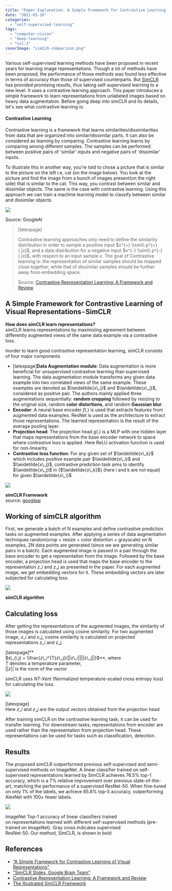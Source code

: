 ```yaml
---
title: "Paper Explanation: A Simple Framework for Contrastive Learning of Visual Representations (simCLR)"
date: "2021-03-26"
categories: 
  - "self-supervised-learning"
tags: 
  - "computer-vision"
  - "deep-learning"
  - "ssl-2"
coverImage: "simCLR-comparison.png"
---
```


Various self-supervised learning methods have been proposed in recent years for learning image representations. Though a lot of methods have been proposed, the performance of those methods was found less effective in terms of accuracy than those of supervised counterparts. But [SimCLR](https://arxiv.org/abs/2002.05709) has provided promising results, thus taking self-supervised learning to a new level. It uses a contrastive learning approach. This paper introduces a simple framework to learn representations from unlabeled images based on heavy data augmentation. Before going deep into simCLR and its details, let's see what contrastive learning is:

#### Contrastive Learning

Contrastive learning is a framework that learns similarities/dissimilarities from data that are organized into similar/dissimilar parts. It can also be considered as learning by comparing. Contrastive learning learns by comparing among different samples. The samples can be performed between positive pairs of 'similar' inputs and negative pairs of 'dissimilar' inputs.

To illustrate this in another way, you're told to chose a picture that is similar to the picture on the left i.e, cat (on the image below). You look at the picture and find the image from a bunch of images present(on the right side) that is similar to the cat. This way, you contrast between similar and dissimilar objects. The same is the case with contrastive learning. Using this approach we can train a machine learning model to classify between similar and dissimilar objects.

![](https://prabinnepal.com/wp-content/uploads/2021/03/contrastive-puzzle.gif)

Source: GoogleAI

> \[latexpage\]
> 
> Contrastive learning approaches only need to define the similarity distribution in order to sample a positive input $x^{+} \\sim\\ p^{+}(.|x)$, and a data distribution for a negative input $x^{-} \\sim\\ p^{-}(.|x)$, with respect to an input sample $x$. The goal of Contrastive learning is: the representation of similar samples should be mapped close together, while that of dissimilar samples should be further away from embedding space.
> 
> Source: [Contrastive Representation Learning: A Framework and Review](https://arxiv.org/abs/2010.05113)

## A Simple Framework for Contrastive Learning of Visual Representations - SimCLR

**How does simCLR learn representations?**  
simCLR learns representations by maximizing agreement between differently augmented views of the same data example via a contrastive loss.

Inorder to learn good contrastive representation learning, simCLR consists of four major components

- \[latexpage\]**Data Augmentation module**: Data augmentation is more beneficial for unsupervised contrastive learning than supervised learning. The data augmentation module transforms any given data example into two correlated views of the same example. These examples are denoted as $\\widetilde{x\_i}$ and $\\widetilde{x\_j}$, considered as positive pair. The authors mainly applied three augmentations sequentially: **random cropping** followed by resizing to the original size, random **color distortions**, and random **Gaussian blur**.
- **Encoder**: A neural base encoder $f(.)$ is used that extracts features from augmented data examples. ResNet is used as the architecture to extract those representations. The learned representation is the result of the average pooling layer.
- **Projection head**: The projection head $g(.)$ is a MLP with one hidden layer that maps representations from the base encoder network to space where contrastive loss is applied. Here ReLU activation function is used for non-linearity.
- **Contrastive loss function**: For any given set of $\\widetilde{x\_k}$ which includes positive example pair $\\widetilde{x\_i}$ and $\\widetilde{x\_j}$, contrastive prediction task aims to identify $\\widetilde{x\_j}$ in {$\\widetilde{x\_k}$} (here i and k are not equal) for given $\\widetilde{x\_i}$

![](https://prabinnepal.com/wp-content/uploads/2021/03/simCLR-framework.gif)

**simCLR Framework**  
source: [googleai](https://ai.googleblog.com/2020/04/advancing-self-supervised-and-semi.html)

## Working of simCLR algorithm

First, we generate a batch of N examples and define contrastive prediction tasks on augmented examples. After applying a series of data augmentation techniques random(crop + resize + color distortion + grayscale) on N examples, 2N data points are generated (since we are generating similar pairs in a batch). Each augmented image is passed in a pair through the base encoder to get a representation from the image. Followed by the base encoder, a projection head is used that maps the base encoder to the representation $z\_i$ and $z\_j$ as presented in the paper. For each augmented image, we get embedding vectors for it. These embedding vectors are later subjected for calculating loss.

![](https://prabinnepal.com/wp-content/uploads/2021/03/simCLR_alg.png)

**simCLR algorithm**

## Calculating loss

After getting the representations of the augmented images, the similarity of those images is calculated using cosine similarity. For two augmented image, $x\_i$ and $x\_j$, cosine similarity is calculated on projected representations $z\_i$ and $z\_j$.

\[latexpage\]**  
$s\_{i,j} = \\frac{z\_i^{T}z\_j}{||z\_i||||z\_j||}$**, where  
$T$ denotes a temperature parameter,  
$||z||$ is the norm of the vector

simCLR uses _NT-Xent_ (Normalized temperature-scaled cross entropy loss) for calculating the loss.

![](https://prabinnepal.com/wp-content/uploads/2021/03/NT-Xent-loss.png)

\[latexpage\]  
Here $z\_i$ and $z\_j$ are the output vectors obtained from the projection head

After training simCLR on the contrastive learning task, it can be used for transfer learning. For downstream tasks, representations from encoder are used rather than the representation from projection head. These representations can be used for tasks such as classification, detection.

## Results

The proposed simCLR outperformed previous self-supervised and semi-supervised methods on ImageNet. A linear classifier trained on self-supervised representations learned by SimCLR achieves 76.5% top-1 accuracy, which is a 7% relative improvement over previous state-of-the-art, matching the performance of a supervised ResNet-50. When fine-tuned on only 1% of the labels, we achieve 85.8% top-5 accuracy, outperforming AlexNet with 100× fewer labels.

![](https://prabinnepal.com/wp-content/uploads/2021/03/simCLR-comparison.png)

ImageNet Top-1 accuracy of linear classifiers trained  
on representations learned with different self-supervised methods (pre-trained on ImageNet). Gray cross indicates supervised  
ResNet-50. Our method, SimCLR, is shown in bold

## References

- [“A Simple Framework for Contrastive Learning of Visual Representations”](https://arxiv.org/abs/2002.05709)
- [“SimCLR Slides, Google Brain Team”](https://docs.google.com/presentation/d/1ccddJFD_j3p3h0TCqSV9ajSi2y1yOfh0-lJoK29ircs/edit#slide=id.g8c1b8d6efd_0_1)
- [Contrastive Representation Learning: A Framework and Review](https://arxiv.org/pdf/2010.05113)
- [The Illustrated SimCLR Framework](https://amitness.com/2020/03/illustrated-simclr/)
